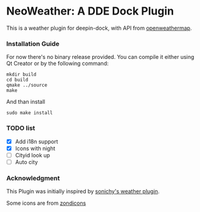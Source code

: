NeoWeather: A DDE Dock Plugin
==============================

This is a weather plugin for deepin-dock, with API from [openweathermap](https://openweathermap.org).

### Installation Guide ###
For now there's no binary release provided. You can compile it either using Qt Creator or by the following command: 

```
mkdir build
cd build
qmake ../source
make
```

And than install

```
sudo make install
```

### TODO list ###

- [X] Add i18n support
- [X] Icons with night
- [ ] Cityid look up
- [ ] Auto city

### Acknowledgment ###
This Plugin was initially inspired by [sonichy's weather plugin](https://github.com/sonichy/WEATHER_DDE_DOCK). 

Some icons are from [zondicons](http://www.zondicons.com/)

